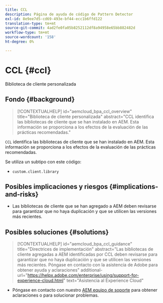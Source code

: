 ```yaml
---
title: CCL
description: Página de ayuda de código de Pattern Detector
exl-id: 8e9ee7d5-cd69-493e-bf44-ecc1b6ffd122
translation-type: tm+mt
source-git-commit: 4ad2fe0fa05b8252112df8a94958e65bb882482d
workflow-type: tm+mt
source-wordcount: '158'
ht-degree: 0%

---
```


# CCL {#ccl}

Biblioteca de cliente personalizada

## Fondo {#background}

>[!CONTEXTUALHELP]
>id="aemcloud_bpa_ccl_overview"
>title="Biblioteca de cliente personalizada"
>abstract="CCL identifica las bibliotecas de cliente que se han instalado en AEM. Esta información se proporciona a los efectos de la evaluación de las prácticas recomendadas."

`CCL` identifica las bibliotecas de cliente que se han instalado en AEM. Esta información se proporciona a los efectos de la evaluación de las prácticas recomendadas.

Se utiliza un subtipo con este código:
* `custom.client.library`

## Posibles implicaciones y riesgos {#implications-and-risks}

* Las bibliotecas de cliente que se han agregado a AEM deben revisarse para garantizar que no haya duplicación y que se utilicen las versiones más recientes.

## Posibles soluciones {#solutions}

>[!CONTEXTUALHELP]
>id="aemcloud_bpa_ccl_guidance"
>title="Directrices de implementación"
>abstract="Las bibliotecas de cliente agregadas a AEM identificadas por CCL deben revisarse para garantizar que no haya duplicación y que se utilicen las versiones más recientes. Póngase en contacto con la asistencia de Adobe para obtener ayuda y aclaraciones"
>additional-url="https://helpx.adobe.com/enterprise/using/support-for-experience-cloud.html" text="Asistencia al Experience Cloud"

* Póngase en contacto con nuestro [AEM equipo de soporte](https://helpx.adobe.com/enterprise/using/support-for-experience-cloud.html) para obtener aclaraciones o para solucionar problemas.
